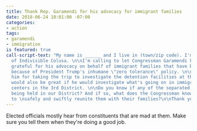 ```yaml
---
title: Thank Rep. Garamendi for his advocacy for immigrant families
date: 2018-06-24 18:01:00 -07:00
categories:
- action
tags:
- garamendi
- immigration
is featured: true
call-script-text: "My name is ______ and I live in (town/zip code). I'm also a member
  of Indivisible Colusa. \n\nI'm calling to let Congressman Garamendi know that I'm
  grateful for his advocacy on behalf of immigrant families that have been separated
  because of President Trump's inhumane \"zero tolerance\" policy. \n\nPlease thank
  him for taking the trip to investigate the detention facilities at the border. It
  would also be great if he would investigate what's going on in immigration detention
  centers in the 3rd District. \n\nDo you know if any of the separated children are
  being held in our District? And if so, what does the Congressman know about plans
  to \nsafely and swiftly reunite them with their families?\n\nThank you. "
---
```


Elected officials mostly hear from constituents that are mad at them. Make sure you tell them when they're doing a good job.